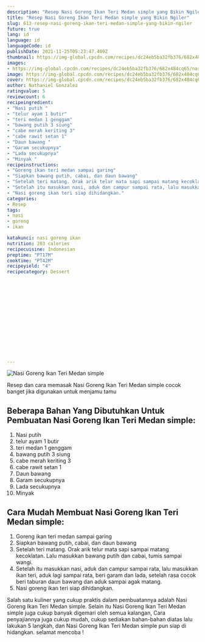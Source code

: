 ```yaml
---
description: "Resep Nasi Goreng Ikan Teri Medan simple yang Bikin Ngiler"
title: "Resep Nasi Goreng Ikan Teri Medan simple yang Bikin Ngiler"
slug: 613-resep-nasi-goreng-ikan-teri-medan-simple-yang-bikin-ngiler
future: true
lang: id
language: id
languageCode: id
publishDate: 2021-11-25T05:23:47.409Z 
thumbnail: https://img-global.cpcdn.com/recipes/dc24eb5ba32fb376/682x484cq65/nasi-goreng-ikan-teri-medan-simple-foto-resep-utama.png
images:
- https://img-global.cpcdn.com/recipes/dc24eb5ba32fb376/682x484cq65/nasi-goreng-ikan-teri-medan-simple-foto-resep-utama.png
image: https://img-global.cpcdn.com/recipes/dc24eb5ba32fb376/682x484cq65/nasi-goreng-ikan-teri-medan-simple-foto-resep-utama.png
cover: https://img-global.cpcdn.com/recipes/dc24eb5ba32fb376/682x484cq65/nasi-goreng-ikan-teri-medan-simple-foto-resep-utama.png
author: Nathaniel Gonzalez
ratingvalue: 5
reviewcount: 6
recipeingredient:
- "Nasi putih "
- "telur ayam 1 butir"
- "teri medan 1 genggam"
- "bawang putih 3 siung"
- "cabe merah keriting 3"
- "cabe rawit setan 1"
- "Daun bawang "
- "Garam secukupnya"
- "Lada secukupnya"
- "Minyak "
recipeinstructions:
- "Goreng ikan teri medan sampai garing"
- "Siapkan bawang putih, cabai, dan daun bawang"
- "Setelah teri matang. Orak arik telur mata sapi sampai matang kecoklatan. Lalu masukkan bawang putih dan cabai, tumis sampai wangi."
- "Setelah itu masukkan nasi, aduk dan campur sampai rata, lalu masukkan ikan teri, aduk lagi sampai rata, beri garam dan lada, setelah rasa cocok beri taburan daun bawang dan aduk sampai agak matang."
- "Nasi goreng ikan teri siap dihidangkan."
categories:
- Resep
tags:
- nasi
- goreng
- ikan

katakunci: nasi goreng ikan 
nutrition: 203 calories
recipecuisine: Indonesian
preptime: "PT17M"
cooktime: "PT42M"
recipeyield: "4"
recipecategory: Dessert


     
    
    
    
    
    
    
    
    
    
    
      
    
---
```



![Nasi Goreng Ikan Teri Medan simple](https://img-global.cpcdn.com/recipes/dc24eb5ba32fb376/682x484cq65/nasi-goreng-ikan-teri-medan-simple-foto-resep-utama.png)

Resep dan cara memasak  Nasi Goreng Ikan Teri Medan simple cocok banget jika digunakan untuk menjamu tamu

<!--inarticleads1-->

## Beberapa Bahan Yang Dibutuhkan Untuk Pembuatan Nasi Goreng Ikan Teri Medan simple:

1. Nasi putih 
1. telur ayam 1 butir
1. teri medan 1 genggam
1. bawang putih 3 siung
1. cabe merah keriting 3
1. cabe rawit setan 1
1. Daun bawang 
1. Garam secukupnya
1. Lada secukupnya
1. Minyak 



<!--inarticleads2-->

## Cara Mudah Membuat Nasi Goreng Ikan Teri Medan simple:

1. Goreng ikan teri medan sampai garing
1. Siapkan bawang putih, cabai, dan daun bawang
1. Setelah teri matang. Orak arik telur mata sapi sampai matang kecoklatan. Lalu masukkan bawang putih dan cabai, tumis sampai wangi.
1. Setelah itu masukkan nasi, aduk dan campur sampai rata, lalu masukkan ikan teri, aduk lagi sampai rata, beri garam dan lada, setelah rasa cocok beri taburan daun bawang dan aduk sampai agak matang.
1. Nasi goreng ikan teri siap dihidangkan.




Salah satu kuliner yang cukup praktis dalam pembuatannya adalah  Nasi Goreng Ikan Teri Medan simple. Selain itu  Nasi Goreng Ikan Teri Medan simple  juga cukup banyak digemari oleh semua kalangan, Cara penyajiannya juga cukup mudah, cukup sediakan bahan-bahan diatas lalu lakukan 5 langkah, dan  Nasi Goreng Ikan Teri Medan simple  pun siap di hidangkan. selamat mencoba !
